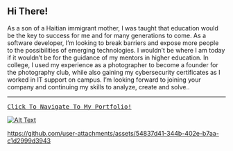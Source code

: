 
## Hi There!
<p>As a son of a Haitian immigrant mother, I was taught that education would be the key to success for me and for many generations to come. As a software developer, I’m looking to break barriers and expose more people to the possibilities of emerging technologies. I wouldn’t be where I am today if it wouldn’t be for the guidance of my mentors in higher education. In college, I used my experience as a photographer to become a founder for the photography club, while also gaining my cybersecurity certificates as I worked in IT support on campus. I’m looking forward to joining your company and continuing my skills to analyze, create and solve..</p>

 <hr>
<pre><a href="https://www.weburing.com/">Click To Navigate To My Portfolio!</pre>
 
 
![Alt Text](https://github.com/JohnbelMDev/Portfolio-Update/blob/master/LIGHT/2020-11-13%2003.55.56.gif)



https://github.com/user-attachments/assets/54837d41-344b-402e-b7aa-c1d2999d3943

